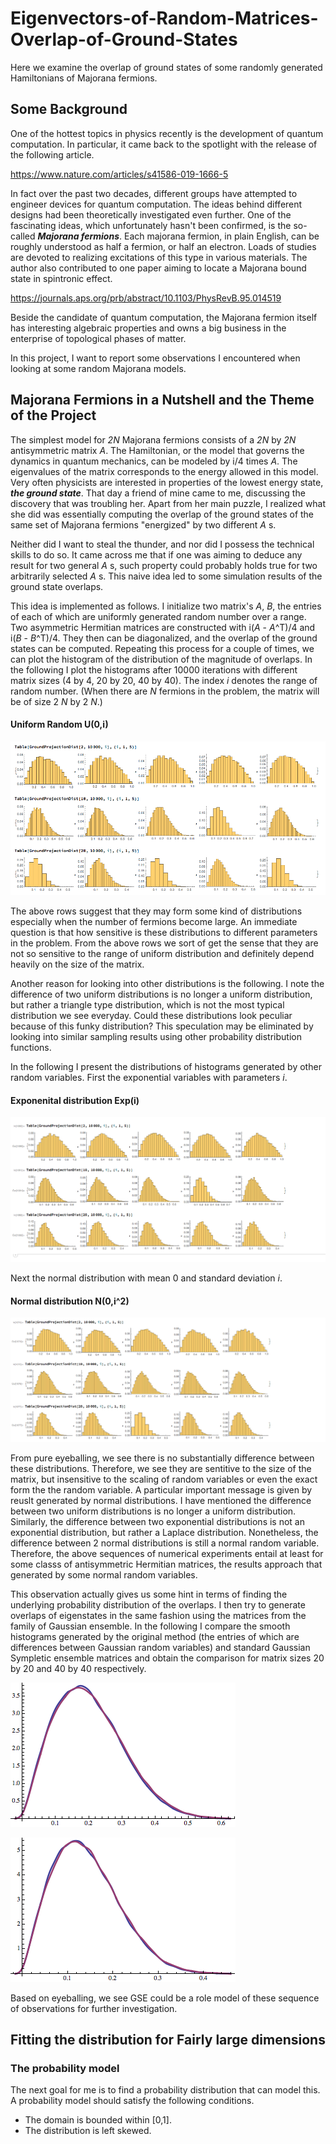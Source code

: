 # Eigenvectors-of-Random-Matrices-Overlap-of-Ground-States
Here we examine the overlap of ground states of some randomly generated Hamiltonians of Majorana fermions.
## Some Background
One of the hottest topics in physics recently is the development of quantum computation. In particular, it came back to the spotlight with the release of the following article.

<https://www.nature.com/articles/s41586-019-1666-5>

In fact over the past two decades, different groups have attempted to engineer devices for quantum computation. The ideas behind different designs had been theoretically investigated even further. One of the fascinating ideas, which unfortunately hasn't been confirmed, is the so-called ___Majorana fermions___. Each majorana fermion, in plain English, can be roughly understood as half a fermion, or half an electron. Loads of studies are devoted to realizing excitations of this type in various materials. The author also contributed to one paper aiming to locate a Majorana bound state in spintronic effect.

<https://journals.aps.org/prb/abstract/10.1103/PhysRevB.95.014519>

Beside the candidate of quantum computation, the Majorana fermion itself has interesting algebraic properties and owns a big business in the enterprise of topological phases of matter. 

In this project, I want to report some observations I encountered when looking at some random Majorana models.
## Majorana Fermions in a Nutshell and the Theme of the Project 
The simplest model for _2N_ Majorana fermions consists of a _2N_ by _2N_ antisymmetric matrix _A_. The Hamiltonian, or the model that governs the dynamics in quantum mechanics, can be modeled by i/4 times _A_. The eigenvalues of the matrix corresponds to the energy allowed in this model. Very often physicists are interested in properties of the lowest energy state, ___the ground state___. 
That day a friend of mine came to me, discussing the discovery that was troubling her. Apart from her main puzzle, I realized what she did was essentially computing the overlap of the ground states of the same set of Majorana fermions "energized" by two different _A_ s. 

Neither did I want to steal the thunder, and nor did I possess the technical skills to do so. It came across me that if one was aiming to deduce any result for two general _A_ s, such property could probably holds true for two arbitrarily selected _A_ s. This naive idea led to some simulation results of the ground state overlaps. 

This idea is implemented as follows. I initialize two matrix's _A_, _B_, the entries of each of which are uniformly generated random number over a range. Two asymmetric Hermitian matrices are constructed with i(_A_ - _A_^T)/4 and i(_B_ - _B_^T)/4. They then can be diagonalized, and the overlap of the ground states can be computed. Repeating this process for a couple of times, we can plot the histogram of the distribution of the magnitude of overlaps. In the following I plot the histograms after 10000 iterations with different matrix sizes (4 by 4, 20 by 20, 40 by 40). The index _i_ denotes the range of random number. (When there are _N_ fermions in the problem, the matrix will be of size 2 _N_ by 2 _N_.)

#### Uniform Random U(0,i)
![The distributions of overlaps](https://github.com/whhsiao/Eigenvectors-of-Random-Matrices-Overlap-of-Ground-States/blob/master/distributions.png)

The above rows suggest that they may form some kind of distributions especially when the number of fermions become large. An immediate question is that how sensitive is these distributions to different parameters in the problem. From the above rows we sort of get the sense that they are not so sensitive to the range of uniform distribution and definitely depend heavily on the size of the matrix.

Another reason for looking into other distributions is the following. I note the difference of two uniform distributions is no longer a uniform distribution, but rather a triangle type distribution, which is not the most typical distribution we see everyday. Could these distributions look peculiar because of this funky distribution? This speculation may be eliminated by looking into similar sampling results using other probability distribution functions.

In the following I present the distributions of histograms generated by other random variables. First the exponential variables with parameters _i_.

#### Exponenital distribution Exp(i)
![The distributions of overlaps of Exponential r.v.](https://github.com/whhsiao/Eigenvectors-of-Random-Matrices-Overlap-of-Ground-States/blob/master/distributionHistogramExponential.png)

Next the normal distribution with mean 0 and standard deviation _i_.
#### Normal distribution N(0,i^2)
![The distributions of overlaps of Gaussian r.v.](https://github.com/whhsiao/Eigenvectors-of-Random-Matrices-Overlap-of-Ground-States/blob/master/distributionHistogramGaussian.png)

From pure eyeballing, we see there is no substantially difference between these distributions. Therefore, we see they are sentitive to the size of the matrix, but insensitive to the scaling of random variables or even the exact form the the random variable. A particular important message is given by reuslt generated by normal distributions. I have mentioned the difference between two uniform distributions is no longer a uniform distribution. Similarly, the difference between two exponential distributions is not an exponential distribution, but rather a Laplace distribution. Nonetheless, the difference between 2 normal distributions is still a normal random variable. Therefore, the above sequences of numerical experiments entail at least for some classs of antisymmetric Hermitian matrices, the results approach that generated by some normal random variables.

This observation actually gives us some hint in terms of finding the underlying probability distribution of the overlaps. I then try to generate overlaps of eigenstates in the same fashion using the matrices from the family of Gaussian ensemble. In the following I compare the smooth histograms generated by the original method (the entries of which are differences between Gaussian random variables) and standard Gaussian Sympletic ensemble matrices and obtain the comparison for matrix sizes 20 by 20 and 40 by 40 respectively.

![comparison with GSE size equal 20 by 20](https://github.com/whhsiao/Eigenvectors-of-Random-Matrices-Overlap-of-Ground-States/blob/master/comWithGSEN20.png)

![comparison with GSE size equal 40 by 40](https://github.com/whhsiao/Eigenvectors-of-Random-Matrices-Overlap-of-Ground-States/blob/master/compWithGSE.png)

Based on eyeballing, we see GSE could be a role model of these sequence of observations for further investigation.

## Fitting the distribution for Fairly large dimensions
### The probability model
The next goal for me is to find a probability distribution that can model this. A probability model should satisfy the following conditions.
* The domain is bounded within [0,1].
* The distribution is left skewed. 
